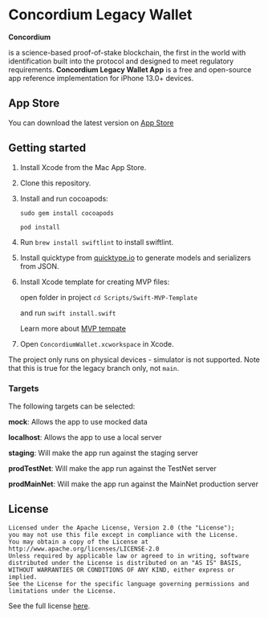 # Concordium Legacy Wallet 

**Concordium** 

is a science-based proof-of-stake blockchain, the first in the world with identification built into the protocol and designed to meet regulatory requirements.
**Concordium Legacy Wallet App** is a free and open-source app reference implementation for iPhone 13.0+ devices.

## App Store

You can download the latest version on [App Store](https://apps.apple.com/us/app/concordium-mobile-wallet/id1566996491)

## Getting started

1. Install Xcode from the Mac App Store.
2. Clone this repository.
3. Install and run cocoapods:

	`sudo gem install cocoapods`
	
	`pod install`
    
4. Run `brew install swiftlint` to install swiftlint. 
5. Install quicktype from [quicktype.io](https://quicktype.io) to generate models and serializers from JSON.
6. Install Xcode template for creating MVP files:

	open folder in project `cd Scripts/Swift-MVP-Template`

	and run `swift install.swift`
	
	Learn more about [MVP tempate](https://github.com/khacchan/Swift-MVP-Module)
7. Open `ConcordiumWallet.xcworkspace` in Xcode.

The project only runs on physical devices - simulator is not supported. Note that this is true for the legacy branch only, not `main`.

### Targets

The following targets can be selected:

**mock**: Allows the app to use mocked data

**localhost**: Allows the app to use a local server

**staging**: Will make the app run against the staging server

**prodTestNet**: Will make the app run against the TestNet server

**prodMainNet**: Will make the app run against the MainNet production server

## License

```
Licensed under the Apache License, Version 2.0 (the "License");
you may not use this file except in compliance with the License.
You may obtain a copy of the License at
http://www.apache.org/licenses/LICENSE-2.0
Unless required by applicable law or agreed to in writing, software
distributed under the License is distributed on an "AS IS" BASIS,
WITHOUT WARRANTIES OR CONDITIONS OF ANY KIND, either express or implied.
See the License for the specific language governing permissions and
limitations under the License.
```

See the full license [here](LICENSE-APACHE.txt).
